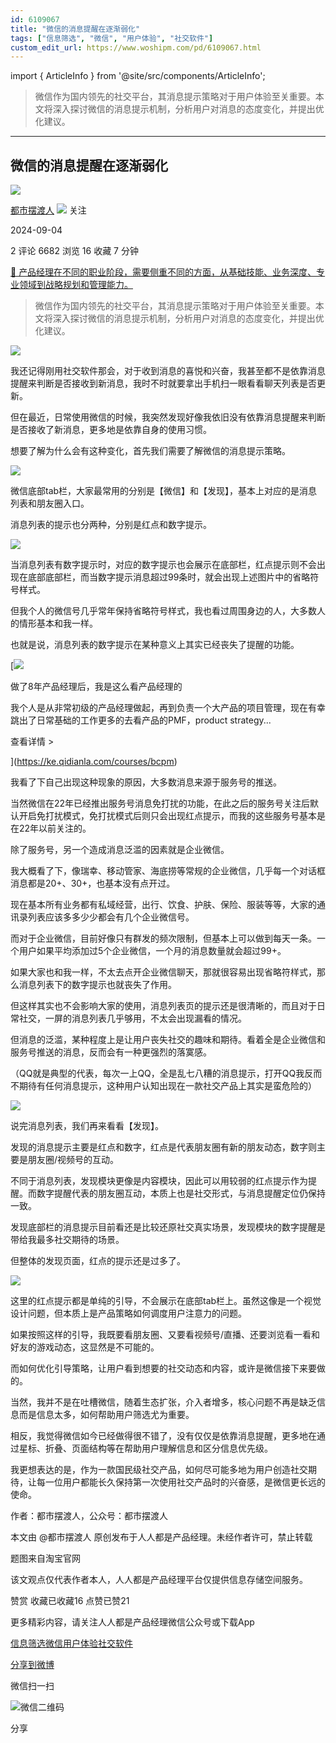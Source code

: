 ```yaml
---
id: 6109067
title: "微信的消息提醒在逐渐弱化"
tags: ["信息筛选", "微信", "用户体验", "社交软件"]
custom_edit_url: https://www.woshipm.com/pd/6109067.html
---
```

import { ArticleInfo } from '@site/src/components/ArticleInfo';

<ArticleInfo
    author="都市摆渡人"
    authorLink="https://www.woshipm.com/u/1301359"
    published="2024-09-04"
    views={6682}
    comments={2}
    collects={16}
/>

> 微信作为国内领先的社交平台，其消息提示策略对于用户体验至关重要。本文将深入探讨微信的消息提示机制，分析用户对消息的态度变化，并提出优化建议。

---

## 微信的消息提醒在逐渐弱化

[![](https://static.woshipm.com/view/woshipm_api_def_20240830180202_5595.jpg?imageView2/1/w/72/h/72/q/100)](https://www.woshipm.com/u/1301359)

[都市摆渡人](https://www.woshipm.com/u/1301359) ![](https://static.woshipm.com/tag/1121_1@2x.png) 关注

2024-09-04

2 评论 6682 浏览 16 收藏 7 分钟

[🔗 产品经理在不同的职业阶段，需要侧重不同的方面，从基础技能、业务深度、专业领域到战略规划和管理能力。](https://ke.qidianla.com/courses/90pm)

> 微信作为国内领先的社交平台，其消息提示策略对于用户体验至关重要。本文将深入探讨微信的消息提示机制，分析用户对消息的态度变化，并提出优化建议。

![](https://image.woshipm.com/2023/05/06/e303c1ac-ec01-11ed-8df9-00163e0b5ff3.jpg)

我还记得刚用社交软件那会，对于收到消息的喜悦和兴奋，我甚至都不是依靠消息提醒来判断是否接收到新消息，我时不时就要拿出手机扫一眼看看聊天列表是否更新。

但在最近，日常使用微信的时候，我突然发现好像我依旧没有依靠消息提醒来判断是否接收了新消息，更多地是依靠自身的使用习惯。

想要了解为什么会有这种变化，首先我们需要了解微信的消息提示策略。

![](https://image.woshipm.com/2024/09/03/5e5a0aca-69db-11ef-baf4-00163e0b5ff3.jpg)

微信底部tab栏，大家最常用的分别是【微信】和【发现】，基本上对应的是消息列表和朋友圈入口。

消息列表的提示也分两种，分别是红点和数字提示。

![](https://image.woshipm.com/2024/09/03/65dbacf4-69db-11ef-baf4-00163e0b5ff3.jpg)

当消息列表有数字提示时，对应的数字提示也会展示在底部栏，红点提示则不会出现在底部底部栏，而当数字提示消息超过99条时，就会出现上述图片中的省略符号样式。

但我个人的微信号几乎常年保持省略符号样式，我也看过周围身边的人，大多数人的情形基本和我一样。

也就是说，消息列表的数字提示在某种意义上其实已经丧失了提醒的功能。

[![](https://image.woshipm.com/2023/08/02/bf59b8ba-30e4-11ee-88e7-00163e0b5ff3.png)

做了8年产品经理后，我是这么看产品经理的

我个人是从非常初级的产品经理做起，再到负责一个大产品的项目管理，现在有幸跳出了日常基础的工作更多的去看产品的PMF，product strategy...

查看详情 >

](https://ke.qidianla.com/courses/bcpm)

我看了下自己出现这种现象的原因，大多数消息来源于服务号的推送。

当然微信在22年已经推出服务号消息免打扰的功能，在此之后的服务号关注后默认开启免打扰模式，免打扰模式后则只会出现红点提示，而我的这些服务号基本是在22年以前关注的。

除了服务号，另一个造成消息泛滥的因素就是企业微信。

我大概看了下，像瑞幸、移动管家、海底捞等常规的企业微信，几乎每一个对话框消息都是20+、30+，也基本没有点开过。

现在基本所有业务都有私域经营，出行、饮食、护肤、保险、服装等等，大家的通讯录列表应该多多少少都会有几个企业微信号。

而对于企业微信，目前好像只有群发的频次限制，但基本上可以做到每天一条。一个用户如果平均添加过5个企业微信，一个月的消息数量就会超过99+。

如果大家也和我一样，不太去点开企业微信聊天，那就很容易出现省略符样式，那么消息列表下的数字提示也就丧失了作用。

但这样其实也不会影响大家的使用，消息列表页的提示还是很清晰的，而且对于日常社交，一屏的消息列表几乎够用，不太会出现漏看的情况。

但消息的泛滥，某种程度上是让用户丧失社交的趣味和期待。看着全是企业微信和服务号推送的消息，反而会有一种更强烈的落寞感。

（QQ就是典型的代表，每次一上QQ，全是乱七八糟的消息提示，打开QQ我反而不期待有任何消息提示，这种用户认知出现在一款社交产品上其实是蛮危险的）

![](https://image.woshipm.com/2024/09/03/78fdb494-69db-11ef-baf4-00163e0b5ff3.jpg)

说完消息列表，我们再来看看【发现】。

发现的消息提示主要是红点和数字，红点是代表朋友圈有新的朋友动态，数字则主要是朋友圈/视频号的互动。

不同于消息列表，发现模块更像是内容模块，因此可以用较弱的红点提示作为提醒。而数字提醒代表的朋友圈互动，本质上也是社交形式，与消息提醒定位仍保持一致。

发现底部栏的消息提示目前看还是比较还原社交真实场景，发现模块的数字提醒是带给我最多社交期待的场景。

但整体的发现页面，红点的提示还是过多了。

![](https://image.woshipm.com/2024/09/03/8247a708-69db-11ef-8c74-00163e0b5ff3.jpg)

这里的红点提示都是单纯的引导，不会展示在底部tab栏上。虽然这像是一个视觉设计问题，但本质上是产品策略如何调度用户注意力的问题。

如果按照这样的引导，我既要看朋友圈、又要看视频号/直播、还要浏览看一看和好友的游戏动态，这显然是不可能的。

而如何优化引导策略，让用户看到想要的社交动态和内容，或许是微信接下来要做的。

当然，我并不是在吐槽微信，随着生态扩张，介入者增多，核心问题不再是缺乏信息而是信息太多，如何帮助用户筛选尤为重要。

相反，我觉得微信如今已经做得很不错了，没有仅仅是依靠消息提醒，更多地在通过星标、折叠、页面结构等在帮助用户理解信息和区分信息优先级。

我更想表达的是，作为一款国民级社交产品，如何尽可能多地为用户创造社交期待，让每一位用户都能长久保持第一次使用社交产品时的兴奋感，是微信更长远的使命。

作者：都市摆渡人，公众号：都市摆渡人

本文由 @都市摆渡人 原创发布于人人都是产品经理。未经作者许可，禁止转载

题图来自淘宝官网

该文观点仅代表作者本人，人人都是产品经理平台仅提供信息存储空间服务。

赞赏 收藏已收藏16 点赞已赞21

更多精彩内容，请关注人人都是产品经理微信公众号或下载App

[信息筛选](https://www.woshipm.com/tag/%e4%bf%a1%e6%81%af%e7%ad%9b%e9%80%89)[微信](https://www.woshipm.com/tag/%e5%be%ae%e4%bf%a1)[用户体验](https://www.woshipm.com/tag/ue)[社交软件](https://www.woshipm.com/tag/%e7%a4%be%e4%ba%a4%e8%bd%af%e4%bb%b6)

[分享到微博](https://service.weibo.com/share/share.php?appkey=2775287854&title=微信的消息提醒在逐渐弱化&url=https://www.woshipm.com/pd/6109067.html&pic=https://image.woshipm.com/2023/05/06/e303c1ac-ec01-11ed-8df9-00163e0b5ff3.jpg)

微信扫一扫

![微信二维码](https://api.pwmqr.com/qrcode/create/?url=https://www.woshipm.com/pd/6109067.html)

分享